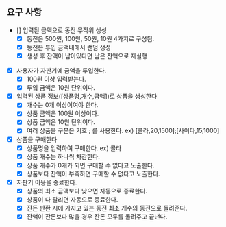 ## 요구 사항
- [] 입력된 금액으로 동전 무작위 생성
  - [x] 동전은 500원, 100원, 50원, 10원 4가지로 구성됨.
  - [x] 동전은 투입 금액내에서 랜덤 생성
  - [x] 생성 후 잔액이 남아있다면 남은 잔액으로 재실행
 
- [x] 사용자가 자판기에 금액을 투입한다.
  - [x] 100원 이상 입력받는다.
  - [x] 투입 금액은 10원 단위이다.
 
- [x] 입력된 상품 정보([상품명,개수,금액])로 상품을 생성한다
  - [x] 개수는 0개 이상이여야 한다.
  - [x] 상품 금액은 100원 이상이다.
  - [x] 상품 금액은 10원 단위이다.
  - [x] 여러 상품을 구분은 기호 ; 를 사용한다. ex) [콜라,20,1500];[사이다,15,1000]
  
- [x] 상품을 구매한다 
  - [x] 상품명을 입력하여 구매한다. ex) 콜라
  - [x] 상품 개수는 하나씩 차감한다.
  - [x] 상품 개수가 0개가 되면 구매할 수 없다고 노출한다.
  - [x] 상품보다 잔액이 부족하면 구매할 수 없다고 노출한다.
  
- [x] 자판기 이용을 종료한다.
  - [x] 상품의 최소 금액보다 낮으면 자동으로 종료한다.
  - [x] 상품이 다 팔리면 자동으로 종료한다.
  - [x] 잔돈 반환 시에 가지고 있는 동전 최소 개수의 동전으로 돌려준다.
  - [x] 잔액이 잔돈보다 많을 경우 잔돈 모두를 돌려주고 끝낸다.